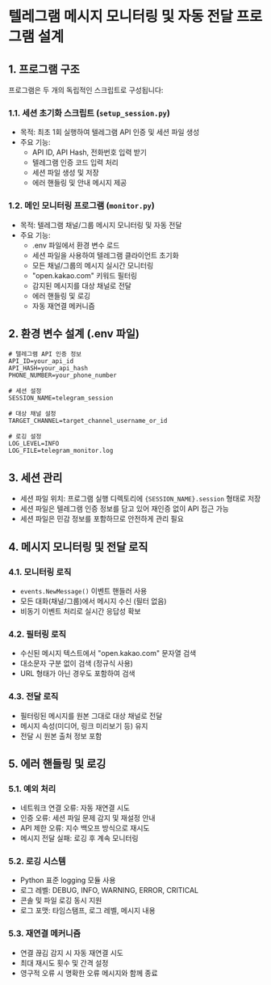 # 텔레그램 메시지 모니터링 및 자동 전달 프로그램 설계

## 1. 프로그램 구조

프로그램은 두 개의 독립적인 스크립트로 구성됩니다:

### 1.1. 세션 초기화 스크립트 (`setup_session.py`)
- 목적: 최초 1회 실행하여 텔레그램 API 인증 및 세션 파일 생성
- 주요 기능:
  - API ID, API Hash, 전화번호 입력 받기
  - 텔레그램 인증 코드 입력 처리
  - 세션 파일 생성 및 저장
  - 에러 핸들링 및 안내 메시지 제공

### 1.2. 메인 모니터링 프로그램 (`monitor.py`)
- 목적: 텔레그램 채널/그룹 메시지 모니터링 및 자동 전달
- 주요 기능:
  - .env 파일에서 환경 변수 로드
  - 세션 파일을 사용하여 텔레그램 클라이언트 초기화
  - 모든 채널/그룹의 메시지 실시간 모니터링
  - "open.kakao.com" 키워드 필터링
  - 감지된 메시지를 대상 채널로 전달
  - 에러 핸들링 및 로깅
  - 자동 재연결 메커니즘

## 2. 환경 변수 설계 (.env 파일)

```
# 텔레그램 API 인증 정보
API_ID=your_api_id
API_HASH=your_api_hash
PHONE_NUMBER=your_phone_number

# 세션 설정
SESSION_NAME=telegram_session

# 대상 채널 설정
TARGET_CHANNEL=target_channel_username_or_id

# 로깅 설정
LOG_LEVEL=INFO
LOG_FILE=telegram_monitor.log
```

## 3. 세션 관리

- 세션 파일 위치: 프로그램 실행 디렉토리에 `{SESSION_NAME}.session` 형태로 저장
- 세션 파일은 텔레그램 인증 정보를 담고 있어 재인증 없이 API 접근 가능
- 세션 파일은 민감 정보를 포함하므로 안전하게 관리 필요

## 4. 메시지 모니터링 및 전달 로직

### 4.1. 모니터링 로직
- `events.NewMessage()` 이벤트 핸들러 사용
- 모든 대화(채널/그룹)에서 메시지 수신 (필터 없음)
- 비동기 이벤트 처리로 실시간 응답성 확보

### 4.2. 필터링 로직
- 수신된 메시지 텍스트에서 "open.kakao.com" 문자열 검색
- 대소문자 구분 없이 검색 (정규식 사용)
- URL 형태가 아닌 경우도 포함하여 검색

### 4.3. 전달 로직
- 필터링된 메시지를 원본 그대로 대상 채널로 전달
- 메시지 속성(미디어, 링크 미리보기 등) 유지
- 전달 시 원본 출처 정보 포함

## 5. 에러 핸들링 및 로깅

### 5.1. 예외 처리
- 네트워크 연결 오류: 자동 재연결 시도
- 인증 오류: 세션 파일 문제 감지 및 재설정 안내
- API 제한 오류: 지수 백오프 방식으로 재시도
- 메시지 전달 실패: 로깅 후 계속 모니터링

### 5.2. 로깅 시스템
- Python 표준 logging 모듈 사용
- 로그 레벨: DEBUG, INFO, WARNING, ERROR, CRITICAL
- 콘솔 및 파일 로깅 동시 지원
- 로그 포맷: 타임스탬프, 로그 레벨, 메시지 내용

### 5.3. 재연결 메커니즘
- 연결 끊김 감지 시 자동 재연결 시도
- 최대 재시도 횟수 및 간격 설정
- 영구적 오류 시 명확한 오류 메시지와 함께 종료

